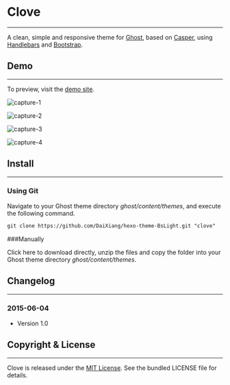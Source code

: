 # Clove

---


A clean, simple and responsive theme for [Ghost](https://github.com/tryghost/Ghost), based on [Casper](https://github.com/TryGhost/Casper), using [Handlebars](https://github.com/wycats/handlebars.js/) and [Bootstrap](https://github.com/twbs/bootstrap/).

## Demo

---

To preview, visit the [demo site]().

![capture-1](http://i3.tietuku.com/6e0049386573762d.png)

![capture-2](http://i3.tietuku.com/e028b452403bdceb.png)

![capture-3](http://i3.tietuku.com/b2143fde7d4cd52d.png)

![capture-4](http://i3.tietuku.com/cf19de38ad222a84.png)

## Install
---

### Using Git

Navigate to your Ghost theme directory *ghost/content/themes*, and execute the following command.

```txt
git clone https://github.com/DaiXiang/hexo-theme-BsLight.git "clove"
```

###Manually

Click here to download directly, unzip the files and copy the folder into your Ghost theme directory *ghost/content/themes*.

## Changelog

---

### 2015-06-04

- Version 1.0

## Copyright & License

---

Clove is released under the [MIT License](http://mit-license.org/). See the bundled LICENSE file for 
details.
